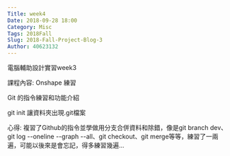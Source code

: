 ```yaml
---
Title: week4
Date: 2018-09-28 18:00
Category: Misc
Tags: 2018Fall
Slug: 2018-Fall-Project-Blog-3
Author: 40623132
---
```


電腦輔助設計實習week3

<!-- PELICAN_END_SUMMARY -->

課程內容:
Onshape 練習

Git 的指令練習和功能介紹

git init 讓資料夾出現.git檔案

心得:
複習了Github的指令並學做用分支合併資料和除錯，像是git branch dev、git log --oneline --graph --all、git checkout、git merge等等，練習了一兩遍，可能以後來是會忘記，得多練習幾遍...